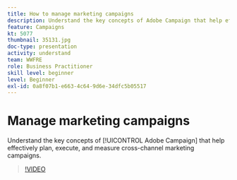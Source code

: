 ```yaml
---
title: How to manage marketing campaigns
description: Understand the key concepts of Adobe Campaign that help effectively plan, execute, and measure cross-channel marketing campaigns.
feature: Campaigns
kt: 5077
thumbnail: 35131.jpg
doc-type: presentation
activity: understand
team: WWFRE
role: Business Practitioner
skill level: beginner
level: Beginner
exl-id: 0a8f07b1-e663-4c64-9d6e-34dfc5b05517
---
```

# Manage marketing campaigns

Understand the key concepts of [!UICONTROL Adobe Campaign] that help effectively plan, execute, and measure cross-channel marketing campaigns.

>[!VIDEO](https://video.tv.adobe.com/v/35131?quality=12)

